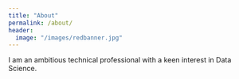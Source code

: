 ```yaml
---
title: "About"
permalink: /about/
header:
  image: "/images/redbanner.jpg"
---
```


I am an ambitious technical professional with a keen interest in Data Science.             
